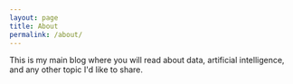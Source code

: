 ```yaml
---
layout: page
title: About
permalink: /about/
---
```


This is my main blog where you will read about data, artificial intelligence, and any other topic I'd like to share.